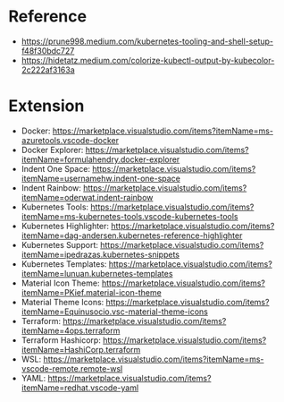 # Reference
- https://prune998.medium.com/kubernetes-tooling-and-shell-setup-f48f30bdc727
- https://hidetatz.medium.com/colorize-kubectl-output-by-kubecolor-2c222af3163a

# Extension
- Docker: https://marketplace.visualstudio.com/items?itemName=ms-azuretools.vscode-docker	
- Docker Explorer: https://marketplace.visualstudio.com/items?itemName=formulahendry.docker-explorer
- Indent One Space: https://marketplace.visualstudio.com/items?itemName=usernamehw.indent-one-space
- Indent Rainbow: https://marketplace.visualstudio.com/items?itemName=oderwat.indent-rainbow
- Kubernetes Tools: https://marketplace.visualstudio.com/items?itemName=ms-kubernetes-tools.vscode-kubernetes-tools 
- Kubernetes Highlighter: https://marketplace.visualstudio.com/items?itemName=dag-andersen.kubernetes-reference-highlighter
- Kubernetes Support: https://marketplace.visualstudio.com/items?itemName=ipedrazas.kubernetes-snippets
- Kubernetes Templates: https://marketplace.visualstudio.com/items?itemName=lunuan.kubernetes-templates
- Material Icon Theme: https://marketplace.visualstudio.com/items?itemName=PKief.material-icon-theme
- Material Theme Icons: https://marketplace.visualstudio.com/items?itemName=Equinusocio.vsc-material-theme-icons
- Terraform: https://marketplace.visualstudio.com/items?itemName=4ops.terraform
- Terraform Hashicorp: https://marketplace.visualstudio.com/items?itemName=HashiCorp.terraform
- WSL: https://marketplace.visualstudio.com/items?itemName=ms-vscode-remote.remote-wsl
- YAML: https://marketplace.visualstudio.com/items?itemName=redhat.vscode-yaml

